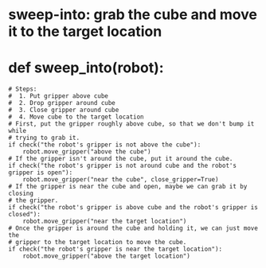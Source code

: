 

# sweep-into: grab the cube and move it to the target location
# def sweep_into(robot):
    # Steps:
    #  1. Put gripper above cube
    #  2. Drop gripper around cube
    #  3. Close gripper around cube
    #  4. Move cube to the target location
    # First, put the gripper roughly above cube, so that we don't bump it while
    # trying to grab it.
    if check("the robot's gripper is not above the cube"):
        robot.move_gripper("above the cube")
    # If the gripper isn't around the cube, put it around the cube.
    if check("the robot's gripper is not around cube and the robot's gripper is open"):
        robot.move_gripper("near the cube", close_gripper=True)
    # If the gripper is near the cube and open, maybe we can grab it by closing
    # the gripper.
    if check("the robot's gripper is above cube and the robot's gripper is closed"):
        robot.move_gripper("near the target location")
    # Once the gripper is around the cube and holding it, we can just move the
    # gripper to the target location to move the cube.
    if check("the robot's gripper is near the target location"):
        robot.move_gripper("above the target location")
